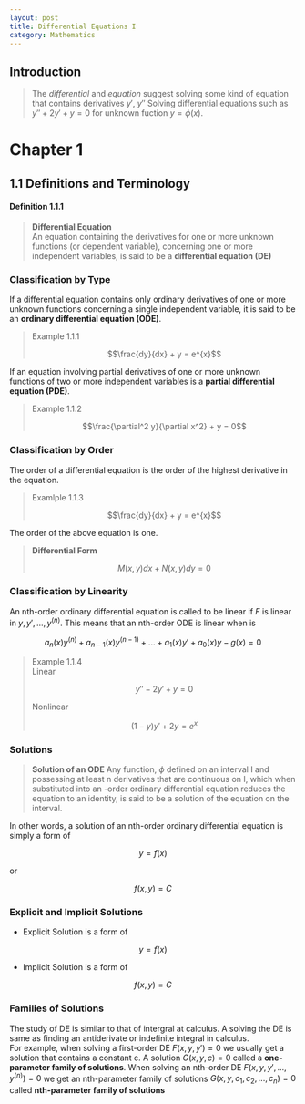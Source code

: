 ```yaml
---
layout: post
title: Differential Equations I
category: Mathematics
---
```


## Introduction
>The *differential* and *equation* suggest solving some kind of equation that contains derivatives $y'$, $y''$
> Solving differential equations such as $y'' + 2y' + y = 0$ for unknown fuction $y = \phi\left(x\right)$.

# Chapter 1

## 1.1 Definitions and Terminology

#### Definition 1.1.1
>**Differential Equation**\
>An equation containing the derivatives for one or more unknown functions (or dependent variable), concerning one or more independent variables, is said to be a **differential equation (DE)**


### Classification by Type
If a differential equation contains only ordinary derivatives of one or more unknown functions concerning a single independent variable, it is said to be an **ordinary differential equation (ODE)**.
> Example 1.1.1
> 
> $$\frac{dy}{dx} + y = e^{x}$$


If an equation involving partial derivatives of one or more unknown functions of two or more independent variables is a **partial differential equation (PDE)**.
> Example 1.1.2
> 
> $$\frac{\partial^2 y}{\partial x^2} + y = 0$$

### Classification by Order
The order of a differential equation is the order of the highest derivative in the equation.
> Examlple 1.1.3
> 
> $$\frac{dy}{dx} + y = e^{x}$$

The order of the above equation is one.

> **Differential Form**
>
>$$M(x,y)dx + N(x,y)dy = 0$$

### Classification by Linearity
An nth-order ordinary differential equation is called to be linear if *F* is linear in $y,y',...,y^{(n)}$. This means that an nth-order ODE is linear when is

$$ a_n(x)y^{(n)}+a_{n-1}(x)y^{(n-1)} + ... +a_1(x)y'+a_0(x)y - g(x) = 0$$


> Example 1.1.4\
> Linear
> 
> $$y'' -2y' + y = 0$$
> 
> Nonlinear
> 
> $$(1-y)y' +2y = e^{x}$$


### Solutions
>**Solution of an ODE**
>Any function,  $\phi$ defined on an interval I and possessing at least n derivatives that are continuous on I, which when substituted into an -order ordinary differential equation reduces the equation to an identity, is said to be a solution of the equation on the interval.

In other words, a solution of an nth-order ordinary differential equation is simply a form of

$$y = f{(x)}$$ 

or

$$f(x,y) = C $$ 

### Explicit and Implicit Solutions
* Explicit Solution is a form of

$$y = f{(x)}$$

* Implicit Solution is a form of

$$f(x,y) = C $$

### Families of Solutions
The study of DE is similar to that of intergral at calculus. A solving the DE is same as finding an antiderivate or indefinite integral in calculus.\
For example, when solving a first-order DE $F(x,y,y') = 0$ we usually get a solution that contains a constant c. A solution $G(x,y,c) = 0$ called a **one-parameter family of solutions**. When solving an nth-order DE $F(x,y,y',...,y^{(n)}) = 0$ we get an nth-parameter family of solutions $G(x,y,c_1,c_2,...,c_n) = 0$ called **nth-parameter family of solutions**
